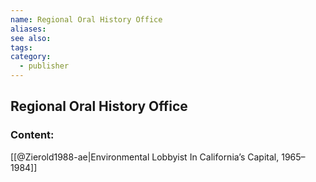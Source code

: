 ```yaml
---
name: Regional Oral History Office
aliases:
see also:
tags:
category:
  - publisher
---
```


## Regional Oral History Office

### Content:
[[@Zierold1988-ae|Environmental Lobbyist In California’s Capital, 1965–1984]]